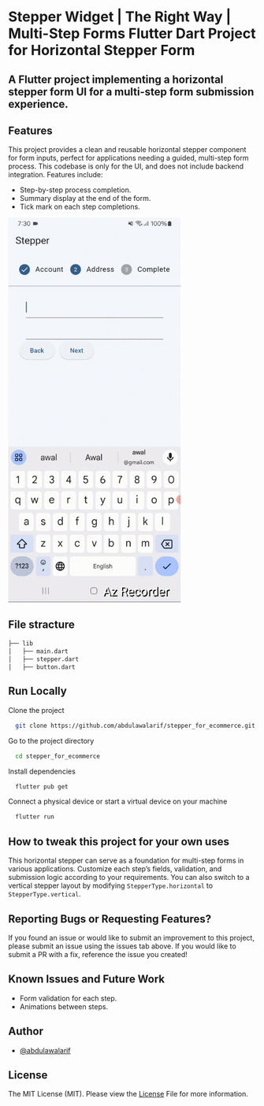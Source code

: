 # Stepper Widget | The Right Way | Multi-Step Forms Flutter Dart Project for Horizontal Stepper Form

## A Flutter project implementing a horizontal stepper form UI for a multi-step form submission experience.

## Features

This project provides a clean and reusable horizontal stepper component for form inputs, perfect for applications needing a guided, multi-step form process. This codebase is only for the UI, and does not include backend integration. Features include:

- Step-by-step process completion.
- Summary display at the end of the form.
- Tick mark on each step completions.


<a><img src="demo/VericalHorizontal.gif" width="350"></a>


## File stracture

    ├── lib
    │   ├── main.dart
    │   ├── stepper.dart
    │   ├── button.dart

## Run Locally

Clone the project

```bash
  git clone https://github.com/abdulawalarif/stepper_for_ecommerce.git
```

Go to the project directory

```bash
  cd stepper_for_ecommerce
```

Install dependencies

```bash
  flutter pub get
```

Connect a physical device or start a virtual device on your machine

```bash
  flutter run
```

## How to tweak this project for your own uses

This horizontal stepper can serve as a foundation for multi-step forms in various applications. Customize each step’s fields, validation, and submission logic according to your requirements. You can also switch to a vertical stepper layout by modifying `StepperType.horizontal` to `StepperType.vertical`.

## Reporting Bugs or Requesting Features?

If you found an issue or would like to submit an improvement to this project,
please submit an issue using the issues tab above. If you would like to submit a PR with a fix, reference the issue you created!

## Known Issues and Future Work

- Form validation for each step.
- Animations between steps.

## Author
- [@abdulawalarif](https://github.com/abdulawalarif)

## License
The MIT License (MIT). Please view the [License](LICENSE) File for more information.

